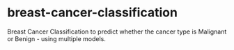 # breast-cancer-classification
Breast Cancer Classification to predict whether the cancer type is Malignant or Benign - using multiple models.
